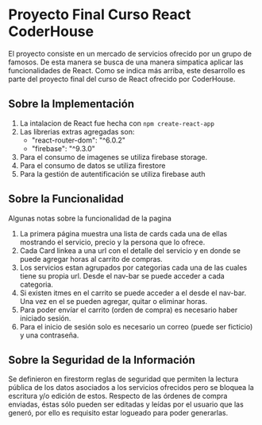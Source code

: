 # Proyecto Final Curso React CoderHouse

El proyecto consiste en un mercado de servicios ofrecido por un grupo de famosos. De esta manera se busca de una manera simpatica aplicar las funcionalidades de React.
Como se indica más arriba, este desarrollo es parte del proyecto final del curso de React ofrecido por CoderHouse.

## Sobre la Implementación

1. La intalacion de React fue hecha con `npm create-react-app`
2. Las librerias extras agregadas son:
    * "react-router-dom": "^6.0.2"
    * "firebase": "^9.3.0"    
3. Para el consumo de imagenes se utiliza firebase storage.
4. Para el consumo de datos se utiliza firestore
5. Para la gestión de autentificación se utiliza firebase auth


## Sobre la Funcionalidad

Algunas notas sobre la funcionalidad de la pagina

1. La primera página muestra una lista de cards cada una de ellas mostrando el servicio, precio y la persona que lo ofrece.
2. Cada Card linkea a una url con el detalle del servicio y en donde se puede agregar horas al carrito de compras.
3. Los servicios estan agrupados por categorias cada una de las cuales tiene su propia url. Desde el nav-bar se puede acceder a cada categoria.
4. Si existen itmes en el carrito se puede acceder a el desde el nav-bar. Una vez en el se pueden agregar, quitar o eliminar horas.
5. Para poder envíar el carrito (orden de compra) es necesario haber iniciado sesión.
6. Para el inicio de sesión solo es necesario un correo (puede ser ficticio) y una contraseña.

## Sobre la Seguridad de la Información

Se definieron en firestorm reglas de seguridad que permiten la lectura pública de los datos asociados a los servicios ofrecidos pero se bloquea la escritura y/o edición de estos. Respecto de las órdenes de compra enviadas, éstas sólo pueden ser editadas y leídas por el usuario que las generó, por ello es requisito estar logueado para poder generarlas.

